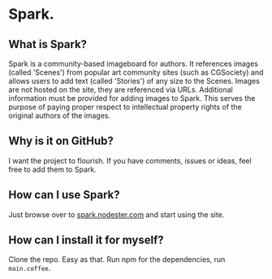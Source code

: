 # Spark. 
## What is Spark?
Spark is a community-based imageboard for authors. It references images (called 'Scenes') from popular art community sites (such as CGSociety) and allows users to add text (called 'Stories') of any size to the Scenes.
Images are not hosted on the site, they are referenced via URLs. Additional information must be provided for adding images to Spark. This serves the purpose of paying proper respect to intellectual property rights of the original authors of the images.
## Why is it on GitHub?
I want the project to flourish. If you have comments, issues or ideas, feel free to add them to Spark.
## How can I use Spark?
Just browse over to [spark.nodester.com](http://spark.nodester.com) and start using the site.
## How can I install it for myself?
Clone the repo. Easy as that. Run npm for the dependencies, run `main.coffee`. 
